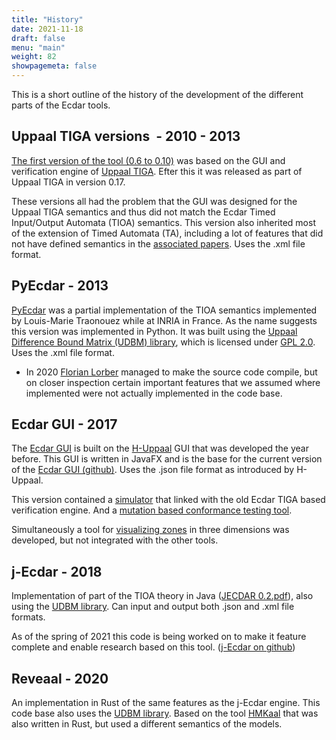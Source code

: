 ```yaml
---
title: "History"
date: 2021-11-18
draft: false
menu: "main"
weight: 82
showpagemeta: false
---
```


This is a short outline of the history of the development of the different parts of the Ecdar tools.

## Uppaal TIGA versions  - 2010 - 2013
[The first version of the tool (0.6 to 0.10)](http://people.cs.aau.dk/~adavid/ecdar/) was based on the GUI and verification engine of [Uppaal TIGA](http://people.cs.aau.dk/~adavid/tiga/). Efter this it was released as part of Uppaal TIGA in version 0.17.

These versions all had the problem that the GUI was designed for the Uppaal TIGA semantics and thus did not match the Ecdar Timed Input/Output Automata (TIOA) semantics. This version also inherited most of the extension of Timed Automata (TA), including a lot of features that did not have defined semantics in the [associated papers](http://ulrik.blog.aau.dk/ecdar/). Uses the .xml file format.

## PyEcdar - 2013
[PyEcdar](https://project.inria.fr/pyecdar/) was a partial implementation of the TIOA semantics implemented by Louis-Marie Traonouez while at INRIA in France. As the name suggests this version was implemented in Python. It was built using the [Uppaal Difference Bound Matrix (UDBM) library](https://github.com/UPPAALModelChecker/UDBM), which is licensed under [GPL 2.0](https://www.gnu.org/licenses/old-licenses/gpl-2.0.html).  Uses the .xml file format.

 * In 2020 [Florian Lorber](https://vbn.aau.dk/da/persons/139233) managed to make the source code compile, but on closer inspection certain important features that we assumed where implemented were not actually implemented in the code base.

## Ecdar GUI - 2017
The [Ecdar GUI](http://ulrik.blog.aau.dk/ecdar/ecdar-gui/) is built on the [H-Uppaal](http://ulrik.blog.aau.dk/h-uppaal/) GUI that was developed the year before. This GUI is written in JavaFX and is the base for the current version of the [Ecdar GUI (github)](https://github.com/Ecdar/Ecdar-GUI"). Uses the .json file format as introduced by H-Uppaal.

This version contained a <a href="http://people.cs.aau.dk/~ulrik/ecdar/StudentReports/Ecdar-VisualSimulator.pdf"> simulator</a> that linked with the old Ecdar TIGA based verification engine. And a <a href="http://eptcs.web.cse.unsw.edu.au/paper.cgi?GandALF18.11">mutation based conformance testing tool</a>.

Simultaneously a tool for [visualizing zones](http://ulrik.blog.aau.dk/ecdar/ecdar-gui/) in three dimensions was developed, but not integrated with the other tools.

## j-Ecdar - 2018

Implementation of part of the TIOA theory in Java ([JECDAR 0.2.pdf](https://projekter.aau.dk/projekter/files/305757029/JECDAR_0.2.pdf)), also using the [UDBM library](https://github.com/UPPAALModelChecker/UDBM). Can input and output both .json and .xml file formats.

As of the spring of 2021 this code is being worked on to make it feature complete and enable research based on this tool. ([j-Ecdar on github](https://github.com/Ecdar/j-Ecdar))

## Reveaal - 2020

An implementation in Rust of the same features as the j-Ecdar engine. This code base also uses the [UDBM library](https://github.com/UPPAALModelChecker/UDBM). Based on the tool [HMKaal](http://ulrik.blog.aau.dk/hmk/) that was also written in Rust, but used a different semantics of the models.

